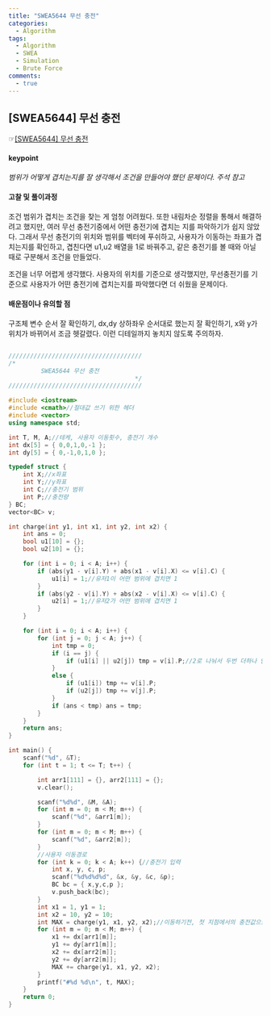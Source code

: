 ```yaml
---
title: "SWEA5644 무선 충전"
categories:
  - Algorithm
tags:
  - Algorithm
  - SWEA
  - Simulation
  - Brute Force
comments:
  - true
---
```


## [SWEA5644] 무선 충전
 ☞[[SWEA5644] 무선 충전](https://www.swexpertacademy.com/main/code/problem/problemDetail.do?contestProbId=AWXRDL1aeugDFAUo)

#### keypoint
*범위가 어떻게 겹치는지를 잘 생각해서 조건을 만들어야 했던 문제이다. 주석 참고*

#### 고찰 및 풀이과정
조건 범위가 겹치는 조건을 찾는 게 엄청 어려웠다.
또한 내림차순 정렬을 통해서 해결하려고 했지만, 여러 무선 충전기중에서 어떤 충전기에 겹치는 지를 파악하기가 쉽지 않았다.
그래서 무선 충전기의 위치와 범위를 벡터에 푸쉬하고,
사용자가 이동하는 좌표가 겹치는지를 확인하고,
겹친다면 u1,u2 배열을 1로 바꿔주고,
같은 충전기를 볼 때와 아닐 때로 구분해서
조건을 만들었다.

조건을 너무 어렵게 생각했다. 사용자의 위치를 기준으로 생각했지만, 무선충전기를 기준으로 사용자가 어떤 충전기에 겹치는지를 파악했다면 더 쉬웠을 문제이다.

#### 배운점이나 유의할 점
구조체 변수 순서 잘 확인하기, dx,dy 상하좌우 순서대로 했는지 잘 확인하기, x와 y가 위치가 바뀌어서 조금 헷갈렸다. 이런 디테일까지 놓치지 않도록 주의하자.

```cpp

/////////////////////////////////////
/*
         SWEA5644 무선 충전
                                   */
/////////////////////////////////////

#include <iostream>
#include <cmath>//절대값 쓰기 위한 헤더
#include <vector>
using namespace std;

int T, M, A;//테케, 사용자 이동횟수, 충전기 개수
int dx[5] = { 0,0,1,0,-1 };
int dy[5] = { 0,-1,0,1,0 };

typedef struct {
	int X;//x좌표
	int Y;//y좌표
	int C;//충전기 범위
	int P;//충전량
} BC;
vector<BC> v;

int charge(int y1, int x1, int y2, int x2) {
	int ans = 0;
	bool u1[10] = {};
	bool u2[10] = {};

	for (int i = 0; i < A; i++) {
		if (abs(y1 - v[i].Y) + abs(x1 - v[i].X) <= v[i].C) {
			u1[i] = 1;//유저1이 어떤 범위에 겹치면 1
		}
		if (abs(y2 - v[i].Y) + abs(x2 - v[i].X) <= v[i].C) {
			u2[i] = 1;//유저2가 어떤 범위에 겹치면 1
		}
	}

	for (int i = 0; i < A; i++) {
		for (int j = 0; j < A; j++) {
			int tmp = 0;
			if (i == j) {
				if (u1[i] || u2[j]) tmp = v[i].P;//2로 나눠서 두번 더하나 안 나누고 한번 더하나 같기 때문.
			}
			else {
				if (u1[i]) tmp += v[i].P;
				if (u2[j]) tmp += v[j].P;
			}
			if (ans < tmp) ans = tmp;
		}
	}
	return ans;
}

int main() {
	scanf("%d", &T);
	for (int t = 1; t <= T; t++) {

		int arr1[111] = {}, arr2[111] = {};
		v.clear();

		scanf("%d%d", &M, &A);
		for (int m = 0; m < M; m++) {
			scanf("%d", &arr1[m]);
		}
		for (int m = 0; m < M; m++) {
			scanf("%d", &arr2[m]);
		}
		//사용자 이동경로
		for (int k = 0; k < A; k++) {//충전기 입력
			int x, y, c, p;
			scanf("%d%d%d%d", &x, &y, &c, &p);
			BC bc = { x,y,c,p };
			v.push_back(bc);
		}
		int x1 = 1, y1 = 1;
		int x2 = 10, y2 = 10;
		int MAX = charge(y1, x1, y2, x2);//이동하기전, 첫 지점에서의 충전값으로 MAX를 초기화 시킨다.
		for (int m = 0; m < M; m++) {
			x1 += dx[arr1[m]];
			y1 += dy[arr1[m]];
			x2 += dx[arr2[m]];
			y2 += dy[arr2[m]];
			MAX += charge(y1, x1, y2, x2);
		}
		printf("#%d %d\n", t, MAX);
	}
	return 0;
}
```
